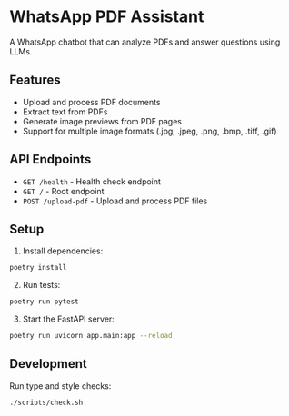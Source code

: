 # WhatsApp PDF Assistant

A WhatsApp chatbot that can analyze PDFs and answer questions using LLMs.

## Features

- Upload and process PDF documents
- Extract text from PDFs
- Generate image previews from PDF pages
- Support for multiple image formats (.jpg, .jpeg, .png, .bmp, .tiff, .gif)

## API Endpoints

- `GET /health` - Health check endpoint
- `GET /` - Root endpoint
- `POST /upload-pdf` - Upload and process PDF files

## Setup

1. Install dependencies:

```bash
poetry install
```

2. Run tests:

```bash
poetry run pytest
```

3. Start the FastAPI server:

```bash
poetry run uvicorn app.main:app --reload
```

## Development

Run type and style checks:

```bash
./scripts/check.sh
```

